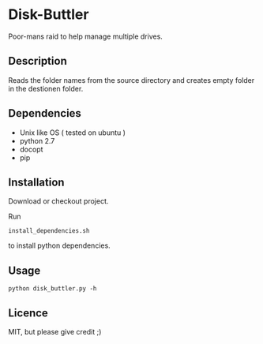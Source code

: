 # Disk-Buttler

Poor-mans raid to help manage multiple drives.


## Description

Reads the folder names from the source directory and creates empty folder in the destionen folder.


## Dependencies

- Unix like OS ( tested on ubuntu )
- python 2.7
- docopt
- pip


## Installation

Download or checkout project.

Run

`install_dependencies.sh`

to install python dependencies.

## Usage

`python disk_buttler.py -h`


## Licence

MIT, but please give credit ;)